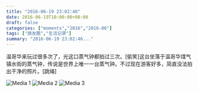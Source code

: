 ```yaml
---
title: "2016-06-19 23:02:46"
date: 2016-06-19T10:00:00+08:00
draft: false
categories: ["moments","2016","2016-06"]
tags: ["朋友圈","生活记录"]
summary: "2016-06-19 23:02:46..."
---
```


温哥华来玩过很多次了，光这口蒸气钟都拍过三次。[偷笑]这台坐落于温哥华煤气镇水街的蒸气钟，传说是世界上唯一一台蒸气钟。不过现在游客好多，简直没法拍出干净的照片。[跳绳]

![Media 1](/Moments/photos/2016-06-19/201606192302460.jpg)
![Media 2](/Moments/photos/2016-06-19/201606192302461.jpg)
![Media 3](/Moments/photos/2016-06-19/201606192302462.jpg)


